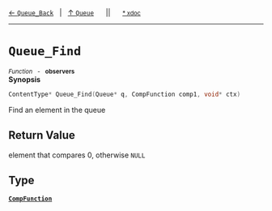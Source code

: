 [&#8592; `Queue_Back`](HTL_queue.t.h--queue--queue_back.md)&nbsp;&nbsp;&nbsp;|&nbsp;&nbsp;&nbsp;[&#8593; `Queue`](HTL_queue.t.h--queue.md)&nbsp;&nbsp;&nbsp;&nbsp;&nbsp;&nbsp;||&nbsp;&nbsp;&nbsp;&nbsp;&nbsp;&nbsp;<small>[\* xdoc](../xdoc/HTL_queue.t.h.xmd#L72)</small>
***

# `Queue_Find`
<small>*Function* &nbsp; - &nbsp; **observers**</small>  
**Synopsis**

```cpp
ContentType* Queue_Find(Queue* q, CompFunction comp1, void* ctx)
```

Find an element in the queue


## Return Value

element that compares 0, otherwise `NULL`


## Type
**[`CompFunction`](HTL_queue.t.h--queue--queue_find--compfunction.md)**  
